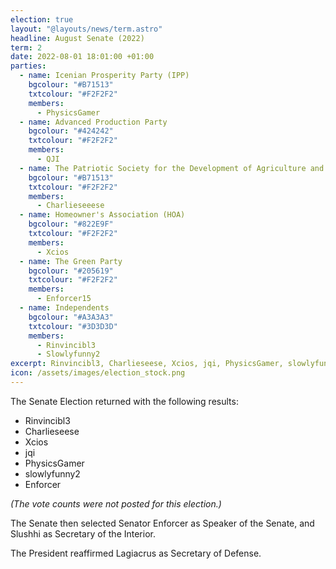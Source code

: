 ```yaml
---
election: true
layout: "@layouts/news/term.astro"
headline: August Senate (2022)
term: 2
date: 2022-08-01 18:01:00 +01:00
parties:
  - name: Icenian Prosperity Party (IPP)
    bgcolour: "#B71513"
    txtcolour: "#F2F2F2"
    members:
      - PhysicsGamer
  - name: Advanced Production Party
    bgcolour: "#424242"
    txtcolour: "#F2F2F2"
    members:
      - QJI
  - name: The Patriotic Society for the Development of Agriculture and Livestock (PSDAL)
    bgcolour: "#B71513"
    txtcolour: "#F2F2F2"
    members:
      - Charlieseeese
  - name: Homeowner's Association (HOA)
    bgcolour: "#822E9F"
    txtcolour: "#F2F2F2"
    members:
      - Xcios
  - name: The Green Party
    bgcolour: "#205619"
    txtcolour: "#F2F2F2"
    members:
      - Enforcer15
  - name: Independents
    bgcolour: "#A3A3A3"
    txtcolour: "#3D3D3D"
    members:
      - Rinvincibl3
      - Slowlyfunny2
excerpt: Rinvincibl3, Charlieseese, Xcios, jqi, PhysicsGamer, slowlyfunny2, and Enforcer elected to the Senate.
icon: /assets/images/election_stock.png
---
```

The Senate Election returned with the following results:

- Rinvincibl3
- Charlieseese
- Xcios
- jqi
- PhysicsGamer
- slowlyfunny2
- Enforcer

*(The vote counts were not posted for this election.)*

The Senate then selected Senator Enforcer as Speaker of the Senate, and Slushhi as Secretary of the Interior.

The President reaffirmed Lagiacrus as Secretary of Defense.